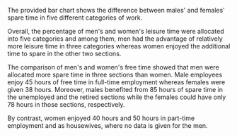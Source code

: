 The provided bar chart shows the difference between males' and females' spare time in five different categories of work.

Overall, the percentage of men's and women's leisure time were allocated into five categories and among them, men had the advantage of relatively more leisure time in three categories whereas women enjoyed the additional time to spare in the other two sections. 

The comparison of men's and women's free time showed that men were allocated more spare time in three sections than women. Male employees enjoy 45 hours of free time in full-time employment whereas females were given 38 hours. Moreover, males benefited from 85 hours of spare time in the unemployed and the retired sections while the females could have only 78 hours in those sections, respectively.

By contrast, women enjoyed 40 hours and 50 hours in part-time employment and as housewives, where no data is given for the men.
